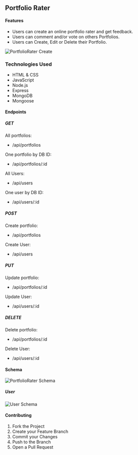 ## Portfolio Rater

#### Features

- Users can create an online portfolio rater and get feedback.
- Users can comment and/or vote on others Portfolios.
- Users can Create, Edit or Delete their Portfolio.

![PortfolioRater Create](https://user-images.githubusercontent.com/58185036/74962418-1d1c0c80-53cd-11ea-8c07-d77e13b991e1.png)

### Technologies Used

- HTML & CSS
- JavaScript
- Node.js
- Express
- MongoDB
- Mongoose

#### Endpoints

##### GET

All portfolios:

- /api/portfolios

One portfolio by DB ID:

- /api/portfolios/:id

All Users:

- /api/users

One user by DB ID:

- /api/users/:id

##### POST

Create portfolio:

- /api/portfolios

Create User:

- /api/users

##### PUT

Update portfolio:

- /api/portfolios/:id

Update User:

- /api/users/:id

##### DELETE

Delete portfolio:

- /api/portfolios/:id

Delete User:

- /api/users/:id

#### Schema

![PortfolioRater Schema](https://user-images.githubusercontent.com/58185036/74962767-ca8f2000-53cd-11ea-997e-8a9ad4fb0a4b.png)

##### User

![User Schema](https://i.imgur.com/364ncan.png)

#### Contributing

1. Fork the Project
2. Create your Feature Branch
3. Commit your Changes
4. Push to the Branch
5. Open a Pull Request
